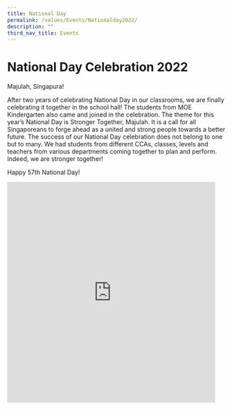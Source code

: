 ```yaml
---
title: National Day
permalink: /values/Events/Nationalday2022/
description: ""
third_nav_title: Events
---
```

# National Day Celebration 2022
Majulah, Singapura!

After two years of celebrating National Day in our classrooms, we are finally celebrating it together in the school hall! The students from MOE Kindergarten also came and joined in the celebration. The theme for this year’s National Day is Stronger Together, Majulah. It is a call for all Singaporeans to forge ahead as a united and strong people towards a better future. The success of our National Day celebration does not belong to one but to many. We had students from different CCAs, classes, levels and teachers from various departments coming together to plan and perform. Indeed, we are stronger together!

Happy 57th National Day!
<iframe allowfullscreen="true" height="509" width="480" frameborder="0" src="https://docs.google.com/presentation/d/e/2PACX-1vRBJfKHOLOhUwigfRoIiMJswDwURRfIRD02JudUkTZ-A4Tyk0HlZ-Z01KW_QpoaWokV2WCXtrVYPOhg/embed?start=true&amp;loop=true&amp;delayms=3000"></iframe>